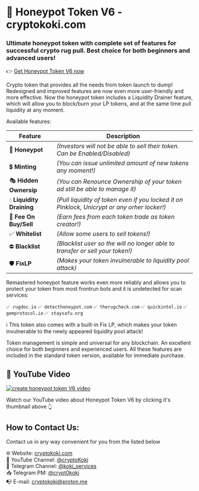 # 🍯 Honeypot Token V6 - cryptokoki.com
### Ultimate honeypot token with complete set of features for successful crypto rug pull. Best choice for both beginners and advanced users!

👉 [Get Honeypot Token V6 now](https://cryptokoki.com/honeypot-token-v6.html)

Crypto token that provides all the needs from token launch to dump! Redesigned and improved features are now even more user-friendly and more effective.
Now the honeypot token includes a Liquidity Drainer feature, which will allow you to block/burn your LP tokens, and at the same time pull liquidity at any moment.

Available features:

| Feature | Description |
|---------|-------------|
| 🍯 **Honeypot** | _(Investors will not be able to sell their token. Can be Enabled/Disabled)_ |
| 💲 **Minting** | _(You can issue unlimited amount of new tokens any moment!)_ |
| 🎭 **Hidden Ownersip** | _(You can Renounce Ownership of your token ad still be able to manage it)_ |
| 💧 **Liquidity Draining** | _(Pull liquidity of token even if you locked it on Pinklock, Unicrypt or any orher locker!)_ |
| 💱 **Fee On Buy/Sell** | _(Earn fees from each token trade as token creator!)_ |
| ✅ **Whitelist** | _(Allow some users to sell tokens!)_ |
| ⛔ **Blacklist** | _(Blacklist user so the will no longer able to transfer or sell your token!)_ |
| 🛡️ **FixLP** | _(Makes your token invulnerable to liquidity pool attack)_ |

Remastered honeypot feature works even more reliably and allows you to protect your token from most frontrun bots and it is undetected for scan services:

`✅ rugdoc.io`
`✅ detecthoneypot.com`
`✅ therugcheck.com`
`✅ quickintel.io`
`✅ gemprotocol.io`
`✅ staysafu.org`

ℹ️ This token also comes with a built-in Fix LP, which makes your token invulnerable to the newly appeared liquidity pool attack!

Token management is simple and universal for any blockchain. An excellent choice for both beginners and experienced users. All these features are included in the standard token version, available for immediate purchase.

## 🎥 YouTube Video

[![create honeypot token V6 video](https://github.com/cryptokoki-services/honeypot-token-v6/assets/141502585/1b110db8-5cae-4521-a797-7e5e7db473e2)](https://www.youtube.com/watch?v=mP3xtFOB1f8)

Watch our YouTube video about Honeypot Token V6 by clicking it's thumbnail above 👆

## How to Contact Us:

Contact us in any way convenient for you from the listed below

🌐 Website: [cryptokoki.com](https://cryptokoki.com/honeypot-token-v6.html)<br>
🎥 YouTube Channel: [@cryptoKoki](www.youtube.com/@cryptoKoki)<br>
📯 Telegram Channel: [@koki_services](https://t.me/koki_services)<br>
📥 Telegram PM: [@crypt0koki](https://t.me/crypt0koki)<br>
📭 E-mail: cryptokoki@proton.me<br>

